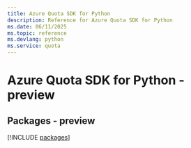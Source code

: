 ```yaml
---
title: Azure Quota SDK for Python
description: Reference for Azure Quota SDK for Python
ms.date: 06/11/2025
ms.topic: reference
ms.devlang: python
ms.service: quota
---
```

# Azure Quota SDK for Python - preview
## Packages - preview
[!INCLUDE [packages](quota-index.md)]
